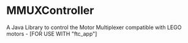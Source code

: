 # MMUXController
A Java Library to control the Motor Multiplexer compatible with LEGO motors - [FOR USE WITH "ftc_app"]
